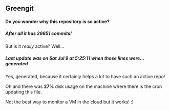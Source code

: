 ## Greengit

#### Do you wonder why this repository is so active?

##### After all it has 29851 commits!

But is it *really* active? Well...

##### Last update was on Sat Jul 9 at 5:25:11 when those lines were... generated

Yes, generated, because it certainly helps a lot to have such an active repo!

Oh and there was **27%** disk usage on the machine
where there is the cron updating this file.

Not the best way to monitor a VM in the cloud but it works! :)
